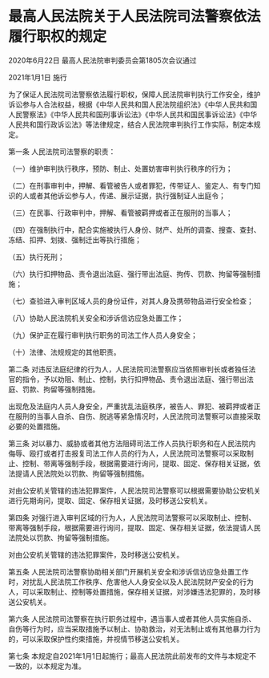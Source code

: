 # 最高人民法院关于人民法院司法警察依法履行职权的规定

2020年6月22日 最高人民法院审判委员会第1805次会议通过

2021年1月1日 施行

<!-- INFO END -->

为了保证人民法院司法警察依法履行职权，保障人民法院审判执行工作安全，维护诉讼参与人合法权益，根据《中华人民共和国人民法院组织法》《中华人民共和国人民警察法》《中华人民共和国刑事诉讼法》《中华人民共和国民事诉讼法》《中华人民共和国行政诉讼法》等法律规定，结合人民法院审判执行工作实际，制定本规定。

第一条 人民法院司法警察的职责：

（一）维护审判执行秩序，预防、制止、处置妨害审判执行秩序的行为；

（二）在刑事审判中，押解、看管被告人或者罪犯，传带证人、鉴定人、有专门知识的人或者其他诉讼参与人，传递、展示证据，执行强制证人出庭令；

（三）在民事、行政审判中，押解、看管被羁押或者正在服刑的当事人；

（四）在强制执行中，配合实施被执行人身份、财产、处所的调查、搜查、查封、冻结、扣押、划拨、强制迁出等执行措施；

（五）执行死刑；

（六）执行扣押物品、责令退出法庭、强行带出法庭、拘传、罚款、拘留等强制措施；

（七）查验进入审判区域人员的身份证件，对其人身及携带物品进行安全检查；

（八）协助人民法院机关安全和涉诉信访应急处置工作；

（九）保护正在履行审判执行职务的司法工作人员人身安全；

（十）法律、法规规定的其他职责。

第二条 对违反法庭纪律的行为人，人民法院司法警察应当依照审判长或者独任法官的指令，予以劝阻、制止、控制，执行扣押物品、责令退出法庭、强行带出法庭、罚款、拘留等强制措施。

出现危及法庭内人员人身安全，严重扰乱法庭秩序，被告人、罪犯、被羁押或者正在服刑的当事人自杀、自伤、脱逃等紧急情况时，人民法院司法警察可以直接采取必要的处置措施。

第三条 对以暴力、威胁或者其他方法阻碍司法工作人员执行职务和在人民法院内侮辱、殴打或者打击报复司法工作人员的行为人，人民法院司法警察可以采取制止、控制、带离等强制手段，根据需要进行询问，提取、固定、保存相关证据，依法提请人民法院处以罚款、拘留等强制措施。

对由公安机关管辖的违法犯罪案件，人民法院司法警察可以根据需要协助公安机关进行先期询问，提取、固定、保存相关证据，及时移送公安机关。

第四条 对强行进入审判区域的行为人，人民法院司法警察可以采取制止、控制、带离等强制手段，根据需要进行询问，提取、固定、保存相关证据，依法提请人民法院处以罚款、拘留等强制措施。

对由公安机关管辖的违法犯罪案件，及时移送公安机关。

第五条 人民法院司法警察协助相关部门开展机关安全和涉诉信访应急处置工作时，对扰乱人民法院工作秩序、危害他人人身安全以及人民法院财产安全的行为人，可以采取制止、控制等处置措施，保存相关证据，对涉嫌违法犯罪的，及时移送公安机关。

第六条 人民法院司法警察在执行职务过程中，遇当事人或者其他人员实施自杀、自伤等行为时，应当采取措施予以制止、协助救治，对无法制止或有其他暴力行为的，可以采取保护性约束措施，并视情节移送公安机关。

第七条 本规定自2021年1月1日起施行；最高人民法院此前发布的文件与本规定不一致的，以本规定为准。
